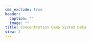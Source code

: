 ```yaml
---
cms_exclude: true
header:
  caption: ""
  image: ""
title: Concentration Camp System Data
view: 2
---
```

